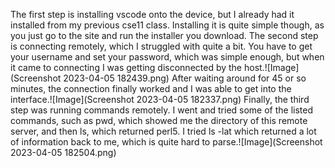 The first step is installing vscode onto the device, but I already had it installed from my previous cse11 class. Installing it is quite simple though, as you just go to the site and run the installer you download.
The second step is connecting remotely, which I struggled with quite a bit. You have to get your username and set your password, which was simple enough, but when it came to connecting I was getting disconnected by the host.![Image](Screenshot 2023-04-05 182439.png) After waiting around for 45 or so minutes, the connection finally worked and I was able to get into the interface.![Image](Screenshot 2023-04-05 182337.png)
Finally, the third step was running commands remotely. I went and tried some of the listed commands, such as pwd, which showed me the directory of this remote server, and then ls, which returned perl5. I tried ls -lat which returned a lot of information back to me, which is quite hard to parse.![Image](Screenshot 2023-04-05 182504.png)
